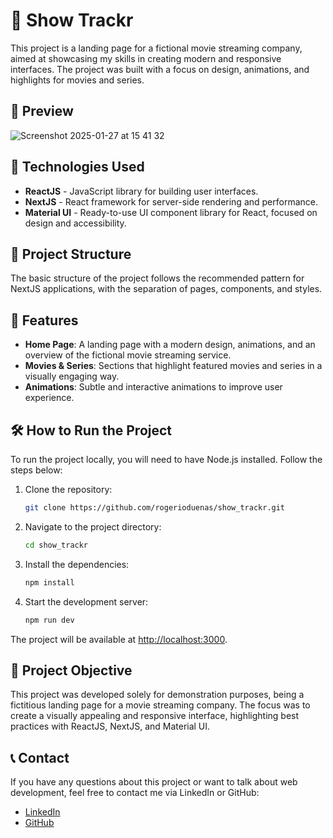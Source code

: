 # 🎥 Show Trackr

This project is a landing page for a fictional movie streaming company, aimed at showcasing my skills in creating modern and responsive interfaces. The project was built with a focus on design, animations, and highlights for movies and series.

## 📸 Preview
![Screenshot 2025-01-27 at 15 41 32](https://github.com/user-attachments/assets/51c1c016-ec5c-4488-a03f-2895e8261b72)

## 🚀 Technologies Used

- **ReactJS** - JavaScript library for building user interfaces.
- **NextJS** - React framework for server-side rendering and performance.
- **Material UI** - Ready-to-use UI component library for React, focused on design and accessibility.

## 📂 Project Structure

The basic structure of the project follows the recommended pattern for NextJS applications, with the separation of pages, components, and styles.

## 🎨 Features

- **Home Page**: A landing page with a modern design, animations, and an overview of the fictional movie streaming service.
- **Movies & Series**: Sections that highlight featured movies and series in a visually engaging way.
- **Animations**: Subtle and interactive animations to improve user experience.

## 🛠️ How to Run the Project

To run the project locally, you will need to have Node.js installed. Follow the steps below:

1. Clone the repository:
   ```bash
   git clone https://github.com/rogerioduenas/show_trackr.git
2. Navigate to the project directory:
   ```bash
   cd show_trackr

3. Install the dependencies:
   ```bash
   npm install

4. Start the development server:
   ```bash
   npm run dev
The project will be available at [http://localhost:3000](http://localhost:3000).

## 🎯 Project Objective

This project was developed solely for demonstration purposes, being a fictitious landing page for a movie streaming company. The focus was to create a visually appealing and responsive interface, highlighting best practices with ReactJS, NextJS, and Material UI.

## 📞 Contact

If you have any questions about this project or want to talk about web development, feel free to contact me via LinkedIn or GitHub:

- [LinkedIn](https://www.linkedin.com/in/rogerio-duenas-3428441b1/)
- [GitHub](https://github.com/rogerioduenas)
